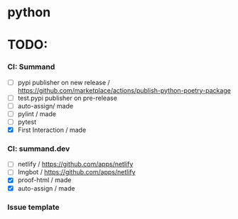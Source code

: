 # python

# TODO:

### CI: Summand
- [ ] pypi publisher on new release / https://github.com/marketplace/actions/publish-python-poetry-package
- [ ] test.pypi publisher on pre-release
- [ ] auto-assign/ made
- [ ] pylint / made
- [ ] pytest
- [x] First Interaction / made

### CI: summand.dev
- [ ] netlify / https://github.com/apps/netlify
- [ ] Imgbot / https://github.com/apps/netlify
- [x] proof-html / made
- [x] auto-assign / made

### Issue template
